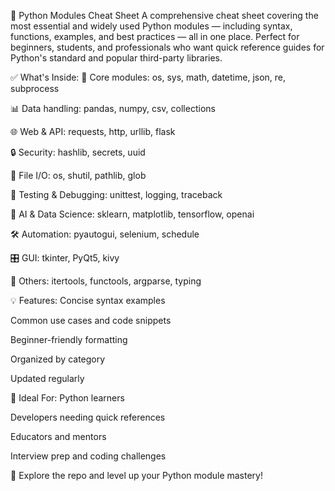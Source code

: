 🐍 Python Modules Cheat Sheet
A comprehensive cheat sheet covering the most essential and widely used Python modules — including syntax, functions, examples, and best practices — all in one place. Perfect for beginners, students, and professionals who want quick reference guides for Python's standard and popular third-party libraries.

✅ What's Inside:
📌 Core modules: os, sys, math, datetime, json, re, subprocess

📊 Data handling: pandas, numpy, csv, collections

🌐 Web & API: requests, http, urllib, flask

🔒 Security: hashlib, secrets, uuid

📝 File I/O: os, shutil, pathlib, glob

🧪 Testing & Debugging: unittest, logging, traceback

🧠 AI & Data Science: sklearn, matplotlib, tensorflow, openai

🛠️ Automation: pyautogui, selenium, schedule

🎛️ GUI: tkinter, PyQt5, kivy

🧩 Others: itertools, functools, argparse, typing

💡 Features:
Concise syntax examples

Common use cases and code snippets

Beginner-friendly formatting

Organized by category

Updated regularly

📘 Ideal For:
Python learners

Developers needing quick references

Educators and mentors

Interview prep and coding challenges

📂 Explore the repo and level up your Python module mastery!
